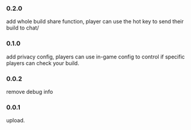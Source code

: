 ### 0.2.0
add whole build share function, player can use the hot key to send their build to chat/

### 0.1.0
add privacy config, players can use in-game config to control if specific players can check your build.

### 0.0.2
remove debug info

### 0.0.1
upload.